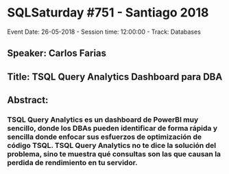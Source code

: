 # SQLSaturday #751 - Santiago 2018
Event Date: 26-05-2018 - Session time: 12:00:00 - Track: Databases
## Speaker: Carlos Farias
## Title: TSQL Query Analytics  Dashboard para DBA
## Abstract:
### TSQL Query Analytics es un dashboard de PowerBI muy sencillo, donde los DBAs pueden identificar de forma rápida y sencilla donde enfocar sus esfuerzos de optimización de código TSQL. TSQL Query Analytics no te dice la solución del problema, sino te muestra qué consultas son las que causan la perdida de rendimiento en tu servidor.
